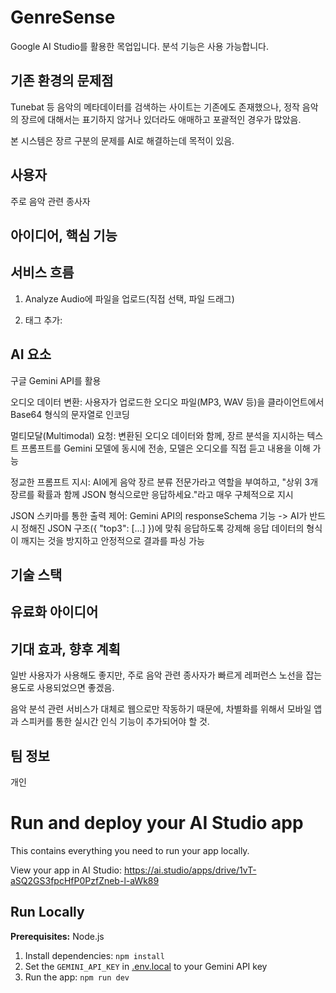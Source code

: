 # GenreSense

Google AI Studio를 활용한 목업입니다. 분석 기능은 사용 가능합니다.

## 기존 환경의 문제점

Tunebat 등 음악의 메타데이터를 검색하는 사이트는 기존에도 존재했으나, 정작 음악의 장르에 대해서는 표기하지 않거나 있더라도 애매하고 포괄적인 경우가 많았음.

본 시스템은 장르 구분의 문제를 AI로 해결하는데 목적이 있음.

## 사용자

주로 음악 관련 종사자

## 아이디어, 핵심 기능

## 서비스 흐름

1. Analyze Audio에 파일을 업로드(직접 선택, 파일 드래그)

2. 태그 추가:

## AI 요소

구글 Gemini API를 활용

오디오 데이터 변환: 사용자가 업로드한 오디오 파일(MP3, WAV 등)을 클라이언트에서 Base64 형식의 문자열로 인코딩

멀티모달(Multimodal) 요청: 변환된 오디오 데이터와 함께, 장르 분석을 지시하는 텍스트 프롬프트를 Gemini 모델에 동시에 전송, 모델은 오디오를 직접 듣고 내용을 이해 가능

정교한 프롬프트 지시: AI에게 음악 장르 분류 전문가라고 역할을 부여하고, "상위 3개 장르를 확률과 함께 JSON 형식으로만 응답하세요."라고 매우 구체적으로 지시

JSON 스키마를 통한 출력 제어: Gemini API의 responseSchema 기능 -> AI가 반드시 정해진 JSON 구조({ "top3": [...] })에 맞춰 응답하도록 강제해 응답 데이터의 형식이 깨지는 것을 방지하고 안정적으로 결과를 파싱 가능

## 기술 스택

## 유료화 아이디어

## 기대 효과, 향후 계획

일반 사용자가 사용해도 좋지만, 주로 음악 관련 종사자가 빠르게 레퍼런스 노선을 잡는 용도로 사용되었으면 좋겠음.

음악 분석 관련 서비스가 대체로 웹으로만 작동하기 때문에, 차별화를 위해서 모바일 앱과 스피커를 통한 실시간 인식 기능이 추가되어야 할 것.

## 팀 정보

개인


# Run and deploy your AI Studio app

This contains everything you need to run your app locally.

View your app in AI Studio: https://ai.studio/apps/drive/1vT-aSQ2GS3fpcHfP0PzfZneb-l-aWk89

## Run Locally

**Prerequisites:**  Node.js


1. Install dependencies:
   `npm install`
2. Set the `GEMINI_API_KEY` in [.env.local](.env.local) to your Gemini API key
3. Run the app:
   `npm run dev`
